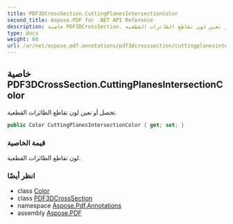 ```yaml
---
title: PDF3DCrossSection.CuttingPlanesIntersectionColor
second_title: Aspose.PDF for .NET API Reference
description: خاصية PDF3DCrossSection. تحصل أو تعين لون تقاطع الطائرات القطعية
type: docs
weight: 60
url: /ar/net/aspose.pdf.annotations/pdf3dcrosssection/cuttingplanesintersectioncolor/
---
```

## خاصية PDF3DCrossSection.CuttingPlanesIntersectionColor

تحصل أو تعين لون تقاطع الطائرات القطعية.

```csharp
public Color CuttingPlanesIntersectionColor { get; set; }
```

### قيمة الخاصية

لون تقاطع الطائرات القطعية.

### انظر أيضًا

* class [Color](../../../aspose.pdf/color/)
* class [PDF3DCrossSection](../)
* namespace [Aspose.Pdf.Annotations](../../../aspose.pdf.annotations/)
* assembly [Aspose.PDF](../../../)